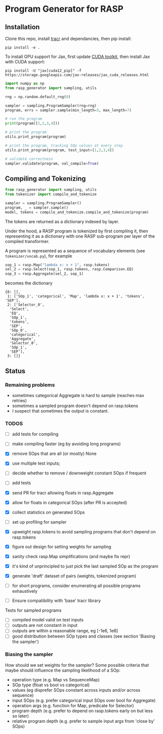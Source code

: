 # Program Generator for RASP
## Installation

Clone this repo, install [tracr](https://github.com/google-deepmind/tracr)
and dependancies, then pip install:

```
pip install -e .
```

To install GPU support for Jax, first update [CUDA toolkit](https://developer.nvidia.com/cuda-downloads),
then install Jax with CUDA support:
```
pip install -U "jax[cuda12_pip]" -f https://storage.googleapis.com/jax-releases/jax_cuda_releases.html
```

```python
import numpy as np
from rasp_generator import sampling, utils

rng = np.random.default_rng(0)

sampler = sampling.ProgramSampler(rng=rng)
program, errs = sampler.sample(min_length=3, max_length=7)

# run the program
print(program([1,2,3,4]))

# print the program
utils.print_program(program)

# print the program, tracking SOp values at every step
utils.print_program(program, test_input=[1,2,3,4])

# validate correctness
sampler.validate(program, val_compile=True)
```

## Compiling and Tokenizing
```python
from rasp_generator import sampling, utils
from tokenizer import compile_and_tokenize

sampler = sampling.ProgramSampler()
program, _ = sampler.sample()
model, tokens = compile_and_tokenize.compile_and_tokenize(program)
```
The tokens are returned as a dictionary indexed by layer.

Under the hood, a RASP program is tokenized by first compiling it, then representing it as a dictionary with one RASP sub-program per layer of the compiled transformer.

A program is represented as a sequence of vocabulary elements (see `tokenizer/vocab.py`), for example
```python
sop_1 = rasp.Map("lambda x: x + 1", rasp.tokens)
sel_2 = rasp.Select(sop_1, rasp.tokens, rasp.Comparison.EQ)
sop_3 = rasp.Aggregate(sel_2, sop_1)
```
becomes the dictionary
```
{0: [],
 1: ['SOp_1', 'categorical', 'Map', 'lambda x: x + 1', 'tokens', 'SEP'],
 2: ['Selector_0',
  'Select',
  'EQ',
  'SOp_1',
  'tokens',
  'SEP',
  'SOp_0',
  'categorical',
  'Aggregate',
  'Selector_0',
  'SOp_1',
  'SEP'],
 3: []}
```


## Status
### Remaining problems
- sometimes categorical Aggregate is hard to sample (reaches max retries)
- sometimes a sampled program doesn't depend on rasp.tokens
- I suspect that sometimes the output is constant.


### TODOS
- [ ] add tests for compiling
- [ ] make compiling faster (eg by avoiding long programs)
- [x] remove SOps that are all (or mostly) None
- [x] use multiple test inputs; 
- [ ] decide whether to remove / downweight constant SOps if frequent
- [ ] add tests
- [x] send PR for tracr allowing floats in rasp.Aggregate
- [x] allow for floats in categorical SOps (after PR is accepted)
- [x] collect statistics on generated SOps
- [ ] set up profiling for sampler
- [x] upweight rasp.tokens to avoid sampling programs that don't depend on rasp.tokens
- [x] figure out design for setting weights for sampling
- [x] sanity check rasp.Map simplifications (and maybe fix repr)
- [x] it's kind of unprincipled to just pick the last sampled SOp as the program
- [x] generate 'draft' dataset of pairs (weights, tokenized program)
- [ ] for short programs, consider enumerating all possible programs exhaustively
- [ ] Ensure compatibility with 'base' tracr library


Tests for sampled programs
- [ ] compiled model valid on test inputs
- [ ] outputs are not constant in input
- [ ] outputs are within a reasonable range, eg [-1e6, 1e6]
- [ ] good distribution between SOp types and classes (see section 'Biasing the sampler')

### Biasing the sampler
How should we set weights for the sampler? Some possible criteria that maybe should
influence the sampling likelihood of a SOp:
- operation type (e.g. Map vs SequenceMap)
- SOp type (float vs bool vs categorical)
- values (eg disprefer SOps constant across inputs and/or across sequence)
- input SOps (e.g. prefer categorical input SOps over bool for Aggregate)
- operation args (e.g. function for Map, predicate for Selector)
- program depth (e.g. prefer to depend on rasp.tokens early on but less so later)
- relative program depth (e.g. prefer to sample input args from 'close by' SOps)
